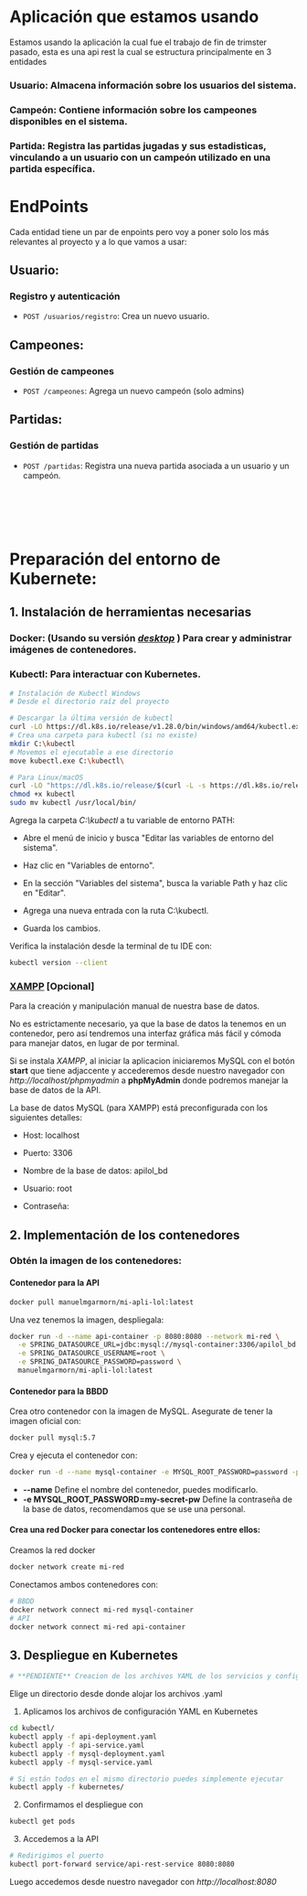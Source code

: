 # Aplicación que estamos usando

Estamos usando la aplicación la cual fue el trabajo de fin de trimster pasado, esta es una api rest la cual se estructura principalmente en 3 entidades 

### **Usuario**: Almacena información sobre los usuarios del sistema.
### **Campeón**: Contiene información sobre los campeones disponibles en el sistema.
### **Partida**: Registra las partidas jugadas y sus estadisticas, vinculando a un usuario con un campeón utilizado en una partida específica.

# EndPoints

Cada entidad tiene un par de enpoints pero voy a poner solo los más relevantes al proyecto y a lo que vamos a usar:

## Usuario:

### Registro y autenticación
- `POST /usuarios/registro`: Crea un nuevo usuario.

## Campeones:

### Gestión de campeones
- `POST /campeones`: Agrega un nuevo campeón (solo admins)


## Partidas:

### Gestión de partidas
- `POST /partidas`: Registra una nueva partida asociada a un usuario y un campeón.


<br>
<br>
<br>
<br>

# Preparación del entorno de Kubernete:

## 1. Instalación de herramientas necesarias

### Docker: (Usando su versión [*desktop*](https://www.docker.com/products/docker-desktop/) ) Para crear y administrar imágenes de contenedores.

### Kubectl: Para interactuar con Kubernetes.


```bash
# Instalación de Kubectl Windows
# Desde el directorio raíz del proyecto

# Descargar la última versión de kubectl
curl -LO https://dl.k8s.io/release/v1.28.0/bin/windows/amd64/kubectl.exe
# Crea una carpeta para kubectl (si no existe)
mkdir C:\kubectl
# Movemos el ejecutable a ese directorio
move kubectl.exe C:\kubectl\

# Para Linux/macOS
curl -LO "https://dl.k8s.io/release/$(curl -L -s https://dl.k8s.io/release/stable.txt)/bin/linux/amd64/kubectl"
chmod +x kubectl
sudo mv kubectl /usr/local/bin/

```

Agrega la carpeta *C:\kubectl* a tu variable de entorno PATH:

- Abre el menú de inicio y busca "Editar las variables de entorno del sistema".

- Haz clic en "Variables de entorno".

- En la sección "Variables del sistema", busca la variable Path y haz clic en "Editar".

- Agrega una nueva entrada con la ruta C:\kubectl.

- Guarda los cambios.

Verifica la instalación desde la terminal de tu IDE con:

```bash
kubectl version --client
```

### [XAMPP](https://www.apachefriends.org/es/index.html) [Opcional]

Para la creación y manipulación manual de nuestra base de datos. 

No es estrictamente necesario, ya que la base de datos la tenemos en un contenedor, pero así tendremos una interfaz gráfica más fácil y cómoda para manejar datos, en lugar de por terminal.

Si se instala *XAMPP*, al iniciar la aplicacion iniciaremos MySQL con el botón **start** que tiene adjaccente y accederemos desde nuestro navegador con *http://localhost/phpmyadmin* a **phpMyAdmin** donde podremos manejar la base de datos de la API.


La base de datos MySQL (para XAMPP) está preconfigurada con los siguientes detalles:

* Host: localhost

* Puerto: 3306

* Nombre de la base de datos: apilol_bd

* Usuario: root

* Contraseña: 


## 2. Implementación de los contenedores

### Obtén la imagen de los contenedores:


#### Contenedor para la API

```bash
docker pull manuelmgarmorn/mi-apli-lol:latest
```

Una vez tenemos la imagen, despliegala: 

```bash
docker run -d --name api-container -p 8080:8080 --network mi-red \
  -e SPRING_DATASOURCE_URL=jdbc:mysql://mysql-container:3306/apilol_bd \
  -e SPRING_DATASOURCE_USERNAME=root \
  -e SPRING_DATASOURCE_PASSWORD=password \
  manuelmgarmorn/mi-apli-lol:latest
```

#### Contenedor para la BBDD

Crea otro contenedor con la imagen de MySQL. Asegurate de tener la imagen oficial con:

```bash
docker pull mysql:5.7
```

Crea y ejecuta el contenedor con:

```bash
docker run -d --name mysql-container -e MYSQL_ROOT_PASSWORD=password -p 3306:3306 mysql:5.7
```

* **--name** Define el nombre del contenedor, puedes modificarlo.
* **-e MYSQL_ROOT_PASSWORD=my-secret-pw** Define la contraseña de la base de datos, recomendamos que se use una personal.



#### Crea una red Docker para conectar los contenedores entre ellos:

Creamos la red docker

```bash
docker network create mi-red
```
Conectamos ambos contenedores con:

```bash 
# BBDD
docker network connect mi-red mysql-container
# API
docker network connect mi-red api-container
```

## 3. Despliegue en Kubernetes


```bash
# **PENDIENTE** Creacion de los archivos YAML de los servicios y configuración e indicar directorio dónde se alojan.
```

Elige un directorio desde donde alojar los archivos .yaml 

1. Aplicamos los archivos de configuración YAML en Kubernetes
   
```bash
cd kubectl/
kubectl apply -f api-deployment.yaml
kubectl apply -f api-service.yaml
kubectl apply -f mysql-deployment.yaml
kubectl apply -f mysql-service.yaml

# Si están todos en el mismo directorio puedes simplemente ejecutar 
kubectl apply -f kubernetes/
```



2. Confirmamos el despliegue con 
```bash
kubectl get pods
```

3. Accedemos a la API
```bash
# Redirigimos el puerto
kubectl port-forward service/api-rest-service 8080:8080
```
Luego accedemos desde nuestro navegador con *http://localhost:8080*